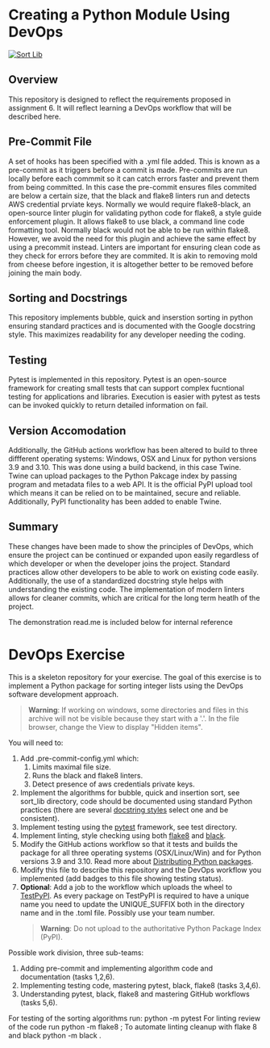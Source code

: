 # Creating a Python Module Using DevOps

[![Sort Lib](https://github.com/SamWaggoner/python_package_example/actions/workflows/main.yml/badge.svg)](https://github.com/SamWaggoner/python_package_example/actions/workflows/main.yml)

## Overview
This repository is designed to reflect the requirements proposed in assignment 6. It will reflect learning a DevOps workflow that will be described here.

## Pre-Commit File
A set of hooks has been specified with a .yml file added. This is known as a pre-commit as it triggers before a commit is made. Pre-commits are run locally before each commmit so it can catch errors faster and prevent them from being committed.
In this case the pre-commit ensures files commited are below a certain size, that the black and flake8 linters run and detects AWS credential prviate keys.
Normally we would require flake8-black, an open-source linter plugin for validating python code for flake8, a style guide enforcement plugin. It allows flake8 to use black, a command line code formatting tool. Normally black would not be able to be run within flake8. However, we avoid the need for this plugin and achieve the same effect by using a precommit instead.
Linters are important for ensuring clean code as they check for errors before they are commited. It is akin to removing mold from cheese before ingestion, it is altogether better to be removed before joining the main body.

## Sorting and Docstrings
This repository implements bubble, quick and inserstion sorting in python ensuring standard practices and is documented with the Google docstring style. This maximizes readability for any developer needing the coding.

## Testing
Pytest is implemented in this repository. Pytest is an open-source framework for creating small tests that can support complex fucntional testing for applications and libraries. Execution is easier with pytest as tests can be invoked quickly to return detailed information on fail.

## Version Accomodation
Additionally, the GitHub actions workflow has been altered to build to three diffferent operating systems: Windows, OSX and Linux for python versions 3.9 and 3.10. This was done using a build backend, in this case Twine. Twine can upload packages to the Python Pakcage index by passing program and metadata files to a web API. It is the official PyPI upload tool which means it can be relied on to be maintained, secure and reliable. Additionally, PyPI functionality has been added to enable Twine.

## Summary
These changes have been made to show the principles of DevOps, which ensure the project can be continued or expanded upon easily regardless of which developer or when the developer joins the project. Standard practices allow other developers to be able to work on existing code easily. Additionally, the use of a standardized docstring style helps with understanding the existing code. The implementation of modern linters allows for cleaner commits, which are critical for the long term heatlh of the project.








The demonstration read.me is included below for internal reference
# DevOps Exercise

This is a skeleton repository for your exercise. 
The goal of this exercise is to implement a Python package for sorting integer 
lists using the DevOps software development approach.

> **Warning**: If working on windows, some directories and files in this archive
will not be visible because they start with a '.'. In the file browser, change 
the View to display "Hidden items".

You will need to:
1. Add .pre-commit-config.yml which:  
    1. Limits maximal file size.
    1. Runs the black and flake8 linters.
    1. Detect presence of aws credentials private keys.    
2. Implement the algorithms for bubble, quick and insertion sort, see sort_lib directory,
code should be documented using standard Python practices (there are several [docstring 
styles](https://stackoverflow.com/questions/3898572/what-is-the-standard-python-docstring-format)
select one and be consistent).
3. Implement testing using the [pytest](https://docs.pytest.org/en/6.2.x/) framework, see test directory.
4. Implement linting, style checking using both [flake8](https://flake8.pycqa.org/en/latest/) and 
[black](https://black.readthedocs.io/en/stable/). 
5. Modify the GitHub actions workflow so that it tests and builds the package for all 
three operating systems (OSX/Linux/Win) and for Python versions 3.9 and 3.10. Read more about [Distributing Python packages](https://docs.python.org/3/distributing/index.html).
6. Modify this file to describe this repository and the DevOps workflow you implemented (add badges to this file showing testing status).
7. **Optional**: Add a job to the workflow which uploads the wheel to [TestPyPI](https://test.pypi.org/). As every package on TestPyPI is required to have a unique name you need to update the UNIQUE_SUFFIX both in the directory name and in the .toml file. Possibly use your team number.
    >**Warning**: Do not upload to the authoritative Python Package Index (PyPI).  


Possible work division, three sub-teams:
1. Adding pre-commit and implementing algorithm code and documentation (tasks 1,2,6).
1. Implementing testing code, mastering pytest, black, flake8 (tasks 3,4,6).
1. Understanding pytest, black, flake8 and mastering GitHub workflows (tasks 5,6).



For testing of the sorting algorithms run: python -m pytest 
For linting review of the code run python -m flake8 ; 
To automate linting cleanup with flake 8 and black python -m black .
